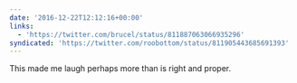 ```yaml
---
date: '2016-12-22T12:12:16+00:00'
links:
  - 'https://twitter.com/brucel/status/811887063066935296'
syndicated: 'https://twitter.com/roobottom/status/811905443685691393'
---
```

This made me laugh perhaps more than is right and proper. 
